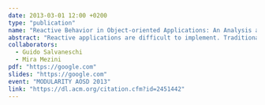 ```yaml
---
date: 2013-03-01 12:00 +0200
type: "publication"
name: "Reactive Behavior in Object-oriented Applications: An Analysis and a Research Roadmap"
abstract: "Reactive applications are difficult to implement. Traditional solutions based on event systems and the Observer pattern have a number of inconveniences, but programmers bear them in return for the benefits of OO design. On the other hand, reactive approaches based on automatic updates of dependencies - like functional reactive programming and dataflow languages - provide undoubted advantages but do not fit well with mutable objects. In this paper, we provide a research roadmap to overcome the limitations of the current approaches and to support reactive applications in the OO setting. To establish a solid background for our investigation, we propose a conceptual framework to model the design space of reactive applications and we study the flaws of the existing solutions. Then we highlight how reactive languages have the potential to address those issues and we formulate our research plan."
collaborators:
  - Guido Salvaneschi
  - Mira Mezini
pdf: "https://google.com"
slides: "https://google.com"
event: "MODULARITY AOSD 2013"
link: "https://dl.acm.org/citation.cfm?id=2451442"
---
```

